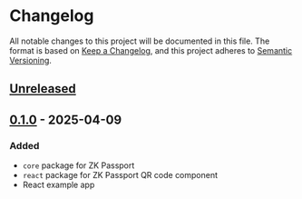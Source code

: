 # Changelog
All notable changes to this project will be documented in this file.
The format is based on [Keep a Changelog], and this project adheres to [Semantic Versioning].

## [Unreleased]

## [0.1.0] - 2025-04-09
### Added
- `core` package for ZK Passport
- `react` package for ZK Passport QR code component
- React example app


[Keep a Changelog]: https://keepachangelog.com/en/1.0.0/
[Semantic Versioning]: https://semver.org/spec/v2.0.0.html

[Unreleased]: https://github.com/rarimo/zk-passport/compare/0.1.0...HEAD
[0.1.0]: https://github.com/rarimo/zk-passport/releases/tag/0.1.0
